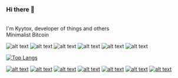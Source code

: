 <!--
**Kyytox/Kyytox** is a ✨ _special_ ✨ repository because its `README.md` (this file) appears on your GitHub profile.

Here are some ideas to get you started:

- 🔭 I’m currently working on ...
- 🌱 I’m currently learning ...
- 👯 I’m looking to collaborate on ...
- 🤔 I’m looking for help with ...
- 💬 Ask me about ...
- 📫 How to reach me: ...
- 😄 Pronouns: ...
- ⚡ Fun fact: ...
-->

### Hi there 👋
<br>
I'm Kyytox, developer of things and others
<br>
Minimalist Bitcoin



![alt text](https://img.shields.io/static/v1?label=&message=Bitcoin&color=yellow)
![alt text](https://img.shields.io/static/v1?label=&message=Lightning-Network&color=yellow)
![alt text](https://img.shields.io/static/v1?label=&message=Python&color=red)
![alt text](https://img.shields.io/static/v1?label=&message=JavaScript&color=yellowgreen)
![alt text](https://img.shields.io/static/v1?label=&message=React&color=blue)
![alt text](https://img.shields.io/static/v1?label=&message=Flask&color=lightgrey)

[![Top Langs](https://github-readme-stats.vercel.app/api/top-langs/?username=Kyytox&langs_count=8&theme=dark)](https://github.com/anuraghazra/github-readme-stats)



[![alt text](https://github-readme-stats.vercel.app/api/pin/?username=Kyytox&repo=bitcoin_quizz&theme=dark)](https://github.com/Kyytox/bitcoin_quizz)
[![alt text](https://github-readme-stats.vercel.app/api/pin/?username=Kyytox&repo=feelings-twitter-ia&theme=dark)](https://github.com/Kyytox/feelings-twitter-ia)
[![alt text](https://github-readme-stats.vercel.app/api/pin/?username=Kyytox&repo=Coin_Centraliz&theme=dark)](https://github.com/Kyytox/Coin_Centraliz)
[![alt text](https://github-readme-stats.vercel.app/api/pin/?username=Kyytox&repo=vinyls_dub_scrap&theme=dark)](https://github.com/Kyytox/vinyls_dub_scrap)
[![alt text](https://github-readme-stats.vercel.app/api/pin/?username=Kyytox&repo=codewars-user-stats&theme=dark)](https://github.com/Kyytox/codewars-user-stats)
[![alt text](https://github-readme-stats.vercel.app/api/pin/?username=Kyytox&repo=kytox-dev-tools&theme=dark)](https://github.com/Kyytox/kytox-dev-tools)
[![alt text](https://github-readme-stats.vercel.app/api/pin/?username=Kyytox&repo=Portfolio&theme=dark)](https://github.com/Kyytox/Portfolio)


